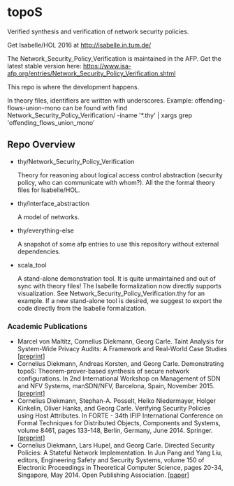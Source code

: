 # topoS
Verified synthesis and verification of network security policies.


Get Isabelle/HOL 2016 at
http://isabelle.in.tum.de/


The Network_Security_Policy_Verification is maintained in the AFP.
Get the latest stable version here:
https://www.isa-afp.org/entries/Network_Security_Policy_Verification.shtml



This repo is where the development happens.

In theory files, identifiers are written with underscores.
Example: offending-flows-union-mono can be found with
find Network_Security_Policy_Verification/ -iname '*.thy' | xargs grep 'offending_flows_union_mono'

## Repo Overview

* thy/Network_Security_Policy_Verification 
    
    Theory for reasoning about logical access control abstraction (security policy, who can communicate with whom?).
    All the the formal theory files for Isabelle/HOL.


* thy/interface_abstraction
    
    A model of networks.


* thy/everything-else
    
    A snapshot of some afp entries to use this repository without external dependencies.


* scala_tool
    
    A stand-alone demonstration tool. It is quite unmaintained and out of sync with theory files!
    The Isabelle formalization now directly supports visualization.
    See Network_Security_Policy_Verification.thy for an example.
    If a new stand-alone tool is desired, we suggest to export the code directly from the Isabelle formalization.


### Academic Publications

  * Marcel von Maltitz, Cornelius Diekmann, Georg Carle. Taint Analysis for System-Wide Privacy Audits: A Framework and Real-World Case Studies [[preprint]](https://arxiv.org/abs/1608.04671)
  * Cornelius Diekmann, Andreas Korsten, and Georg Carle. Demonstrating topoS: Theorem-prover-based synthesis of secure network configurations. In 2nd International Workshop on Management of SDN and NFV Systems, manSDN/NFV, Barcelona, Spain, November 2015. [[preprint]](http://www.net.in.tum.de/fileadmin/bibtex/publications/papers/diekmann2015mansdnnfv.pdf)
  * Cornelius Diekmann, Stephan-A. Posselt, Heiko Niedermayer, Holger Kinkelin, Oliver Hanka, and Georg Carle. Verifying Security Policies using Host Attributes. In FORTE - 34th IFIP International Conference on Formal Techniques for Distributed Objects, Components and Systems, volume 8461, pages 133-148, Berlin, Germany, June 2014. Springer. [[preprint]](http://www.net.in.tum.de/fileadmin/bibtex/publications/papers/forte14_verifying_security_policies_using_host_attributes.pdf)
  * Cornelius Diekmann, Lars Hupel, and Georg Carle. Directed Security Policies: A Stateful Network Implementation. In Jun Pang and Yang Liu, editors, Engineering Safety and Security Systems, volume 150 of Electronic Proceedings in Theoretical Computer Science, pages 20-34, Singapore, May 2014. Open Publishing Association. [[paper]](http://rvg.web.cse.unsw.edu.au/eptcs/paper.cgi?ESSS2014.3)


